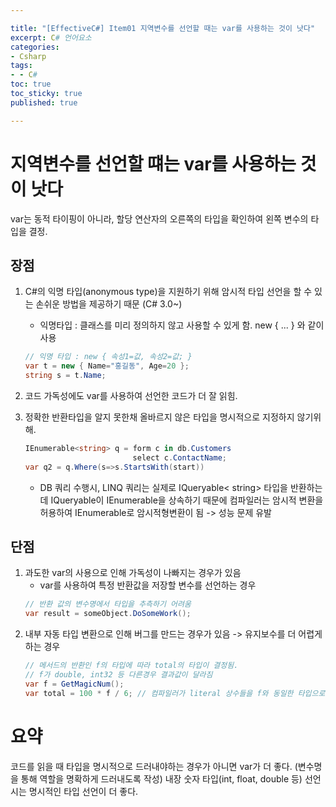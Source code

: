 ```yaml
---

title: "[EffectiveC#] Item01 지역변수를 선언할 때는 var를 사용하는 것이 낫다"
excerpt: C# 언어요소
categories:
- Csharp
tags:
- - C#
toc: true
toc_sticky: true
published: true

---
```


# 지역변수를 선언할 떄는 var를 사용하는 것이 낫다

var는 동적 타이핑이 아니라, 할당 연산자의 오른쪽의 타입을 확인하여 왼쪽 변수의 타입을 결정.

## 장점

1. C#의 익명 타입(anonymous type)을 지원하기 위해 암시적 타입 선언을 할 수 있는 손쉬운 방법을 제공하기 때문 (C# 3.0~)
    - 익명타입 : 클래스를 미리 정의하지 않고 사용할 수 있게 함.
    new { ... } 와 같이 사용

    ~~~C#
    // 익명 타입 : new { 속성1=값, 속성2=값; }
    var t = new { Name="홍길동", Age=20 };
    string s = t.Name;
    ~~~

2. 코드 가독성에도 var를 사용하여 선언한 코드가 더 잘 읽힘.
3. 정확한 반환타입을 알지 못한채 올바르지 않은 타입을 명시적으로 지정하지 않기위해.
    ```C#
    IEnumerable<string> q = form c in db.Customers
                            select c.ContactName;
    var q2 = q.Where(s=>s.StartsWith(start))
    ```
    - DB 쿼리 수행시, LINQ 쿼리는 실제로 IQueryable< string> 타입을 반환하는데 IQueryable이 IEnumerable을 상속하기 때문에 컴파일러는 암시적 변환을 허용하여 IEnumerable로 암시적형변환이 됨 -> 성능 문제 유발

## 단점

1. 과도한 var의 사용으로 인해 가독성이 나빠지는 경우가 있음
    - var를 사용하여 특정 반환값을 저장할 변수를 선언하는 경우
    ```C#
    // 반환 값의 변수명에서 타입을 추측하기 어려움
    var result = someObject.DoSomeWork();
    ```
2. 내부 자동 타입 변환으로 인해 버그를 만드는 경우가 있음 -> 유지보수를 더 어렵게 하는 경우
    ```C#
    // 메서드의 반환인 f의 타입에 따라 total의 타입이 결정됨.
    // f가 double, int32 등 다른경우 결과값이 달라짐
    var f = GetMagicNum();
    var total = 100 * f / 6; // 컴파일러가 literal 상수들을 f와 동일한 타입으로 변환 후 계산하기때문에 결과값에 차이 발생
    ```

# 요약

코드를 읽을 때 타입을 명시적으로 드러내야하는 경우가 아니면  var가 더 좋다. (변수명을 통해 역할을 명확하게 드러내도록 작성)
내장 숫자 타입(int, float, double 등) 선언시는 명시적인 타입 선언이 더 좋다.



